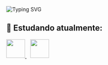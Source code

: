 <img src="https://readme-typing-svg.demolab.com?font=Lora&weight=700&size=22&duration=4000&pause=1000&color=B81808&width=435&lines=Ol%C3%A1+Meu+nome+%C3%A9+Adryan+Maikel!" alt="Typing SVG" />
<!--   [![Typing SVG](https://readme-typing-svg.demolab.com?font=Lora&weight=700&size=22&duration=4000&pause=1000&color=B81808&center=true&width=435&lines=Ol%C3%A1+Meu+nome+%C3%A9+Adryan+Maikel!)](https://git.io/typing-svg) -->

<!--
**AdryanMaikel/AdryanMaikel** is a ✨ _special_ ✨ repository because its `README.md` (this file) appears on your GitHub profile.
Here are some ideas to get you started:

- 🔭 I’m currently working on ...
- 🌱 I’m currently learning ...
- 👯 I’m looking to collaborate on ...
- 🤔 I’m looking for help with ...
- 💬 Ask me about ...
- 📫 How to reach me: ...
- 😄 Pronouns: ...
- ⚡ Fun fact: ...
-->

## 🔧 Estudando atualmente: 
<div style="display: inline">
  <a href="https://www.ruby-lang.org/pt/" target="_blank" title="Ruby">
    <img width="50" height="50" src="https://cdn.jsdelivr.net/gh/devicons/devicon/icons/ruby/ruby-original.svg"/>
  </a>
  <a href="https://www.gamemaker.io/pt-BR" target="_blank" title="GameMaker Studio 2">
    <img width="50" height="50" hspace="10" src="https://github-production-user-asset-6210df.s3.amazonaws.com/118983199/261317428-32018263-24ee-4ea8-93a8-ae0fca554d52.jpeg"/>
  </a>
</div>

